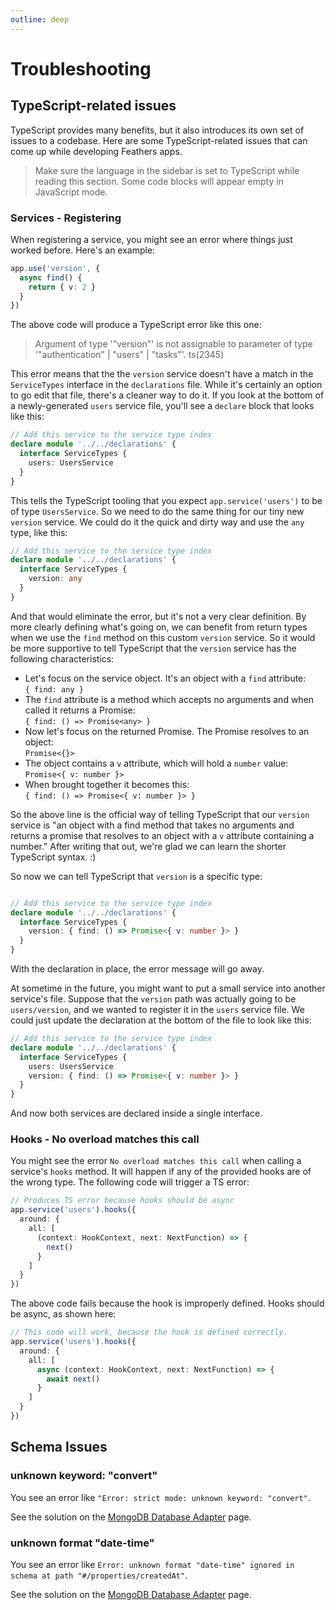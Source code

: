 ```yaml
---
outline: deep
---
```


# Troubleshooting

## TypeScript-related issues

TypeScript provides many benefits, but it also introduces its own set of issues to a codebase. Here are some TypeScript-related issues that can come up while developing Feathers apps.

<BlockQuote label="TypeScript-Only Content">

Make sure the language in the sidebar is set to TypeScript while reading this section.  Some code blocks will appear empty in JavaScript mode.

</BlockQuote>

### Services - Registering

When registering a service, you might see an error where things just worked before.  Here's an example:

```ts
app.use('version', {
  async find() {
    return { v: 2 }
  }
})
```

The above code will produce a TypeScript error like this one:

> Argument of type '"version"' is not assignable to parameter of type '"authentication" | "users" | "tasks"'. ts(2345)

This error means that the the `version` service doesn't have a match in the `ServiceTypes` interface in the `declarations` file.  While it's certainly an option to go edit that file, there's a cleaner way to do it.  If you look at the bottom of a newly-generated `users` service file, you'll see a `declare` block that looks like this:

```ts
// Add this service to the service type index
declare module '../../declarations' {
  interface ServiceTypes {
    users: UsersService
  }
}
```

This tells the TypeScript tooling that you expect `app.service('users')` to be of type `UsersService`.  So we need to do the same thing for our tiny new `version` service. We could do it the quick and dirty way and use the `any` type, like this:

```ts
// Add this service to the service type index
declare module '../../declarations' {
  interface ServiceTypes {
    version: any
  }
}
```

And that would eliminate the error, but it's not a very clear definition. By more clearly defining what's going on, we can benefit from return types when we use the `find` method on this custom `version` service. So it would be more supportive to tell TypeScript that the `version` service has the following characteristics:

- Let's focus on the service object. It's an object with a `find` attribute: <br/>
   `{ find: any }`
- The `find` attribute is a method which accepts no arguments and when called it returns a Promise: <br/>
   `{ find: () => Promise<any> }`
- Now let's focus on the returned Promise. The Promise resolves to an object:  <br/>
   `Promise<{}>`
- The object contains a `v` attribute, which will hold a `number` value:  <br/>
   `Promise<{ v: number }>`
- When brought together it becomes this:  <br/>
   `{ find: () => Promise<{ v: number }> }`

So the above line is the official way of telling TypeScript that our `version` service is "an object with a find method that takes no arguments and returns a promise that resolves to an object with a `v` attribute containing a number." After writing that out, we're glad we can learn the shorter TypeScript syntax. :) 

So now we can tell TypeScript that `version` is a specific type:

```ts

// Add this service to the service type index
declare module '../../declarations' {
  interface ServiceTypes {
    version: { find: () => Promise<{ v: number }> }
  }
}
```

With the declaration in place, the error message will go away.

At sometime in the future, you might want to put a small service into another service's file. Suppose that the `version` path was actually going to be `users/version`, and we wanted to register it in the `users` service file. We could just update the declaration at the bottom of the file to look like this:

```ts
// Add this service to the service type index
declare module '../../declarations' {
  interface ServiceTypes {
    users: UsersService
    version: { find: () => Promise<{ v: number }> }
  }
}
```

And now both services are declared inside a single interface.

### Hooks - No overload matches this call

You might see the error `No overload matches this call` when calling a service's `hooks` method. It will happen if any of the provided hooks are of the wrong type. The following code will trigger a TS error:

```ts
// Produces TS error because hooks should be async
app.service('users').hooks({
  around: {
    all: [
      (context: HookContext, next: NextFunction) => {
        next()
      }
    ]
  }
})
```

The above code fails because the hook is improperly defined. Hooks should be async, as shown here:

```ts
// This code will work, because the hook is defined correctly.
app.service('users').hooks({
  around: {
    all: [
      async (context: HookContext, next: NextFunction) => {
        await next()
      }
    ]
  }
})
```

## Schema Issues

### unknown keyword: "convert"

You see an error like `"Error: strict mode: unknown keyword: "convert"`.

See the solution on the [MongoDB Database Adapter](/api/databases/mongodb#unknown-keyword-convert) page.

### unknown format "date-time"

You see an error like `Error: unknown format "date-time" ignored in schema at path "#/properties/createdAt"`.

See the solution on the [MongoDB Database Adapter](/api/databases/mongodb#unknown-format-date-time) page.
